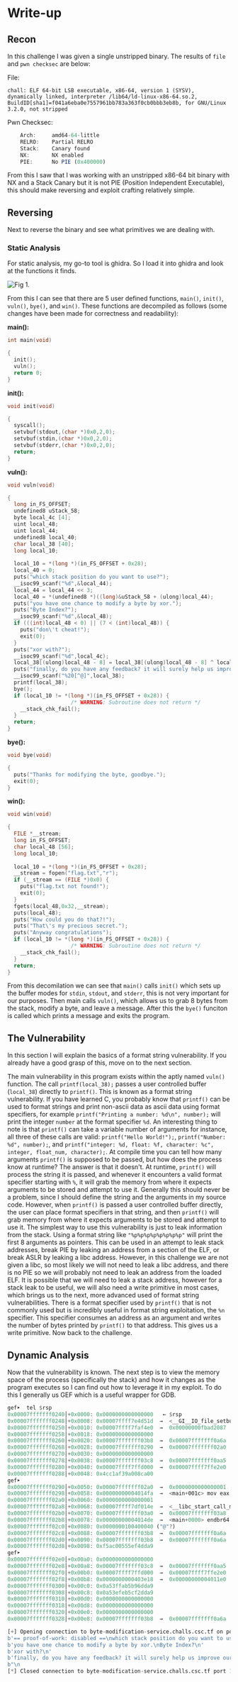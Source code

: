 # Write-up
## Recon
In this challenge I was given a single unstripped binary. The results of `file` and `pwn checksec` are below:

File:
```
chall: ELF 64-bit LSB executable, x86-64, version 1 (SYSV), dynamically linked, interpreter /lib64/ld-linux-x86-64.so.2, BuildID[sha1]=f041a6eba0e7557961bb783a363f0cb0bbb3eb8b, for GNU/Linux 3.2.0, not stripped
```

Pwn Checksec:
```javascript
    Arch:     amd64-64-little
    RELRO:    Partial RELRO
    Stack:    Canary found
    NX:       NX enabled
    PIE:      No PIE (0x400000)
```

From this I saw that I was working with an unstripped x86-64 bit binary with NX and a Stack Canary but it is not PIE (Position Independent Executable), this should make reversing and exploit crafting relatively simple.

## Reversing
Next to reverse the binary and see what primitives we are dealing with.

### Static Analysis
For static analysis, my go-to tool is ghidra. So I load it into ghidra and look at the functions it finds. 

![Fig 1.](./functions.png "Ghidra function symbol tree")

From this I can see that there are 5 user defined functions, `main()`, `init()`, `vuln()`, `bye()`, and `win()`. These functions are decompiled as follows (some changes have been made for correctness and readability):

**main():**

```C
int main(void)

{
  init();
  vuln();
  return 0;
}
```

**init():**

```C
void init(void)

{ 
  syscall();
  setvbuf(stdout,(char *)0x0,2,0);
  setvbuf(stdin,(char *)0x0,2,0);
  setvbuf(stderr,(char *)0x0,2,0);
  return;
}
```

**vuln():**

```C
void vuln(void)

{
  long in_FS_OFFSET;
  undefined8 uStack_58;
  byte local_4c [4];
  uint local_48;
  uint local_44;
  undefined8 local_40;
  char local_38 [40];
  long local_10;
  
  local_10 = *(long *)(in_FS_OFFSET + 0x28);
  local_40 = 0;
  puts("which stack position do you want to use?");
  __isoc99_scanf("%d",&local_44);
  local_44 = local_44 << 3;
  local_40 = *(undefined8 *)((long)&uStack_58 + (ulong)local_44);
  puts("you have one chance to modify a byte by xor.");
  puts("Byte Index?");
  __isoc99_scanf("%d",&local_48);
  if (((int)local_48 < 0) || (7 < (int)local_48)) {
    puts("don\'t cheat!");
    exit(0);
  }
  puts("xor with?");
  __isoc99_scanf("%d",local_4c);
  local_38[(ulong)local_48 - 8] = local_38[(ulong)local_48 - 8] ^ local_4c[0];
  puts("finally, do you have any feedback? it will surely help us improve our service.");
  __isoc99_scanf("%20[^@]",local_38);
  printf(local_38);
  bye();
  if (local_10 != *(long *)(in_FS_OFFSET + 0x28)) {
                    /* WARNING: Subroutine does not return */
    __stack_chk_fail();
  }
  return;
}
```
**bye():**

```C
void bye(void)

{  
  puts("Thanks for modifying the byte, goodbye.");
  exit(0);
}
```

**win():**

```C
void win(void)

{
  FILE *__stream;
  long in_FS_OFFSET;
  char local_48 [56];
  long local_10;
  
  local_10 = *(long *)(in_FS_OFFSET + 0x28);
  __stream = fopen("flag.txt","r");
  if (__stream == (FILE *)0x0) {
    puts("flag.txt not found!");
    exit(0);
  }
  fgets(local_48,0x32,__stream);
  puts(local_48);
  puts("How could you do that?!");
  puts("That\'s my precious secret.");
  puts("Anyway congratulations");
  if (local_10 != *(long *)(in_FS_OFFSET + 0x28)) {
                    /* WARNING: Subroutine does not return */
    __stack_chk_fail();
  }
  return;
}
```

From this decomilation we can see that `main()` calls `init()` which sets up the buffer modes for `stdin`, `stdout`, and `stderr`, this is not very important for our purposes. Then main calls `vuln()`, which allows us to grab 8 bytes from the stack, modify a byte, and leave a message. After this the `bye()` funciton is called which prints a message and exits the program.

## The Vulnerability

In this section I will explain the basics of a format string vulnerability. If you already have a good grasp of this, move on to the next section.

The main vulnerability in this program exists within the aptly named `vuln()` function. The call `printf(local_38);` passes a user controlled buffer (`local_38`) directly to `printf()`. This is known as a format string vulnerability. If you have learned C, you probably know that `printf()` can be used to format strings and print non-ascii data as ascii data using format specifiers, for example `printf("Printing a number: %d\n", number);` will print the integer `number` at the format specifier `%d`.  An interesting thing to note is that `printf()` can take a variable number of arguments for instance, all three of these calls are valid: `printf("Hello World!");`, `printf("Number: %d", number);`, and `printf("integer: %d, float: %f, character: %c", integer, float_num, character);`. At compile time you can tell how many arguments `printf()` is supposed to be passed, but how does the process know at runtime? The answer is that it doesn't. At runtime, `printf()` will process the string it is passed, and whenever it encounters a valid format specifier starting with `%`, it will grab the memory from where it expects arguments to be stored and attempt to use it. Generally this should never be a problem, since I should define the string and the arguments in my source code. However, when `printf()` is passed a user controlled buffer directly, the user can place format specifiers in that string, and then `printf()` will grab memory from where it expects arguments to be stored and attempt to use it. The simplest way to use this vulnerability is just to leak information from the stack. Using a format string like `"%p%p%p%p%p%p%p%p"` will print the first 8 arguments as pointers. This can be used in an attempt to leak stack addresses, break PIE by leaking an address from a section of the ELF, or break ASLR by leaking a libc address. However, in this challenge we are not given a libc, so most likely we will not need to leak a libc address, and there is no PIE so we will probably not need to leak an address from the loaded ELF. It is possible that we will need to leak a stack address, however for a stack leak to be useful, we will also need a write primitive in most cases, which brings us to the next, more advanced used of format string vulnerabilities. There is a format specifier used by `printf()` that is not commonly used but is incredibly useful in format string exploitation, the `%n` specifier. This specifier consumes an address as an argument and writes the number of bytes printed by `printf()` to that address. This gives us a write primitive. Now back to the challenge.

## Dynamic Analysis
Now that the vulnerability is known. The next step is to view the memory space of the process (specifically the stack) and how it changes as the program executes so I can find out how to leverage it in my exploit. To do this I generally us GEF which is a useful wrapper for GDB.

```rust
gef➤  tel $rsp
0x00007fffffff0240│+0x0000: 0x0000000000000000   ← $rsp
0x00007fffffff0248│+0x0008: 0x00007ffff7e4d51d  →  <__GI__IO_file_setbuf+000d> test rax, rax
0x00007fffffff0250│+0x0010: 0x00007ffff7faf4e0  →  0x00000000fbad2087
0x00007fffffff0258│+0x0018: 0x0000000000000000
0x00007fffffff0260│+0x0020: 0x00007fffffff03b8  →  0x00007fffffff0a6a  →  "/home/fidesvita/CTF/cyberspace/2024/byte-mod-servi[...]"
0x00007fffffff0268│+0x0028: 0x00007fffffff0290  →  0x00007fffffff02a0  →  0x0000000000000001
0x00007fffffff0270│+0x0030: 0x0000000000000000
0x00007fffffff0278│+0x0038: 0x00007fffffff03c8  →  0x00007fffffff0aa5  →  "SHELL=/run/current-system/sw/bin/bash"
0x00007fffffff0280│+0x0040: 0x00007ffff7ffd000  →  0x00007ffff7ffe2e0  →  0x0000000000000000
0x00007fffffff0288│+0x0048: 0x4cc1af39a008ca00
gef➤  
0x00007fffffff0290│+0x0050: 0x00007fffffff02a0  →  0x0000000000000001    ← $rbp
0x00007fffffff0298│+0x0058: 0x00000000004014fa  →  <main+001c> mov eax, 0x0
0x00007fffffff02a0│+0x0060: 0x0000000000000001
0x00007fffffff02a8│+0x0068: 0x00007ffff7df014e  →  <__libc_start_call_main+007e> mov edi, eax
0x00007fffffff02b0│+0x0070: 0x00007fffffff03a0  →  0x00007fffffff03a8  →  0x0000000000000000
0x00007fffffff02b8│+0x0078: 0x00000000004014de  →  <main+0000> endbr64 
0x00007fffffff02c0│+0x0080: 0x0000000100400040 ("@"?)
0x00007fffffff02c8│+0x0088: 0x00007fffffff03b8  →  0x00007fffffff0a6a  →  "/home/fidesvita/CTF/cyberspace/2024/byte-mod-servi[...]"
0x00007fffffff02d0│+0x0090: 0x00007fffffff03b8  →  0x00007fffffff0a6a  →  "/home/fidesvita/CTF/cyberspace/2024/byte-mod-servi[...]"
0x00007fffffff02d8│+0x0098: 0xf5ac00555ef4dda9
gef➤  
0x00007fffffff02e0│+0x00a0: 0x0000000000000000
0x00007fffffff02e8│+0x00a8: 0x00007fffffff03c8  →  0x00007fffffff0aa5  →  "SHELL=/run/current-system/sw/bin/bash"
0x00007fffffff02f0│+0x00b0: 0x00007ffff7ffd000  →  0x00007ffff7ffe2e0  →  0x0000000000000000
0x00007fffffff02f8│+0x00b8: 0x0000000000403e18  →  0x00000000004011e0  →  <__do_global_dtors_aux+0000> endbr64 
0x00007fffffff0300│+0x00c0: 0x0a53ffab5b96dda9
0x00007fffffff0308│+0x00c8: 0x0a53efeb5cf2dda9
0x00007fffffff0310│+0x00d0: 0x0000000000000000
0x00007fffffff0318│+0x00d8: 0x0000000000000000
0x00007fffffff0320│+0x00e0: 0x0000000000000000
0x00007fffffff0328│+0x00e8: 0x00007fffffff03b8  →  0x00007fffffff0a6a  →  "/home/fidesvita/CTF/cyberspace/2024/byte-mod-servi[...]"
```


```python
[+] Opening connection to byte-modification-service.challs.csc.tf on port 1337: Done
b'== proof-of-work: disabled ==\nwhich stack position do you want to use?\n'
b'you have one chance to modify a byte by xor.\nByte Index?\n'
b'xor with?\n'
b'finally, do you have any feedback? it will surely help us improve our service.\n'
b"\n                                                                                                                                                                                                                                                      4AAAAAAAACSCTF{y0u_Kn0W_fOrmA7_57r1NG_4nd_C4LL_BYTE5}\nHow could you do that?!\nThat's my precious secret.\nAnyway congratulations\n"
[*] Closed connection to byte-modification-service.challs.csc.tf port 1337
```

